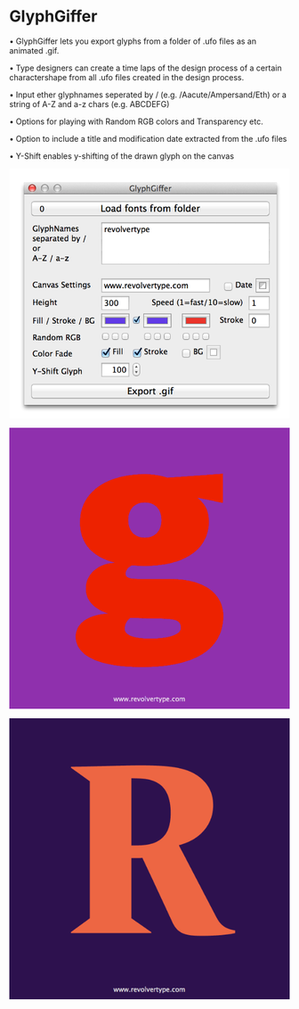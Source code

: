 GlyphGiffer
============

• GlyphGiffer lets you export glyphs from a folder of .ufo files as an animated .gif.

• Type designers can create a time laps of the design process of a certain charactershape from all .ufo files created in the design process.

• Input ether glyphnames seperated by / (e.g. /Aacute/Ampersand/Eth) or a string of A-Z and a-z chars (e.g. ABCDEFG)

• Options for playing with Random RGB colors and Transparency etc.

• Option to include a title and modification date extracted from the .ufo files 

• Y-Shift enables y-shifting of the drawn glyph on the canvas



![alt text](https://github.com/luke-snider/GlyphGiffer/blob/master/GlyphGiffer_screen1.png)


![alt text](https://github.com/luke-snider/GlyphGiffer/blob/master/GlyphGiffer_screen2.gif)


![alt text](https://github.com/luke-snider/GlyphGiffer/blob/master/GlyphGiffer_screen3.gif)

